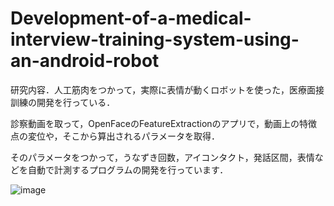 # Development-of-a-medical-interview-training-system-using-an-android-robot
研究内容．人工筋肉をつかって，実際に表情が動くロボットを使った，医療面接訓練の開発を行っている．

診察動画を取って，OpenFaceのFeatureExtractionのアプリで，動画上の特徴点の変位や，そこから算出されるパラメータを取得．

そのパラメータをつかって，うなずき回数，アイコンタクト，発話区間，表情などを自動で計測するプログラムの開発を行っています．

![image](https://user-images.githubusercontent.com/73433285/178556497-783a2883-3dbf-48cc-93f8-dca851bf0bef.png)

